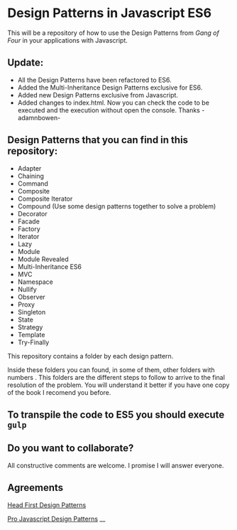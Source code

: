 # Design Patterns in Javascript ES6
This will be a repository of how to use the Design Patterns from *Gang of Four* in your applications with Javascript.

## Update:
- All the Design Patterns have been refactored to ES6.
- Added the Multi-Inheritance Design Patterns exclusive for ES6.
- Added new Design Patterns exclusive from Javascript.
- Added changes to index.html. Now you can check the code to be executed and the execution without open the console. Thanks -adamnbowen-


## Design Patterns that you can find in this repository:

* Adapter
* Chaining
* Command
* Composite
* Composite Iterator
* Compound (Use some design patterns together to solve a problem)
* Decorator
* Facade
* Factory
* Iterator
* Lazy
* Module
* Module Revealed
* Multi-Inheritance ES6
* MVC
* Namespace
* Nullify
* Observer
* Proxy
* Singleton
* State
* Strategy
* Template
* Try-Finally

This repository contains a folder by each design pattern.

Inside these folders you can found, in some of them, other folders with numbers . This folders are the different steps to follow to arrive to the final resolution of the problem.
You will understand it better if you have one copy of the book I recomend you before.

## To transpile the code to ES5 you should execute ```gulp```
 
## Do you want to collaborate?

All constructive comments are welcome. I promise I will answer everyone.

## Agreements

[Head First Design Patterns](http://www.amazon.com/First-Design-Patterns-Elisabeth-Freeman/dp/0596007124/ref=sr_1_1?ie=UTF8&qid=1316512770&sr=8-1)

[Pro Javascript Design Patterns](http://www.amazon.com/Pro-JavaScript-Design-Patterns-ebook/dp/B001AT1YUA/ref=sr_1_2?ie=UTF8&qid=1317818607&sr=8-2)
__
